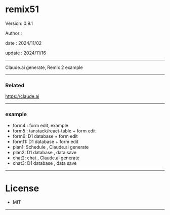 # remix51

 Version: 0.9.1

 Author :

 date :  2024/11/02

 update  : 2024/11/16

***

Claude.ai generate, Remix 2 example

***
### Related

https://claude.ai

***
### example

* form4 : form edit, example
* form5 : tanstack/react-table + form edit
* form6: D1 database + form edit
* form11: D1 database + form edit
* plan1: Schedule , Claude.ai generate
* plan2: D1 database , data save
* chat2: chat , Claude.ai generate
* chat3: D1 database , data save

***
# License

* MIT
***